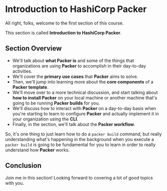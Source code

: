 # Introduction to HashiCorp Packer

All right, folks, welcome to the first section of this course.

This section is called **Introduction to HashiCorp Packer**.

## Section Overview

- We'll talk about **what Packer is** and some of the things that organizations are using **Packer** to accomplish in their day-to-day activities.
- We'll cover the **primary use cases** that **Packer** aims to solve.
- Then, we'll jump into learning more about the **core components** of a **Packer template**.
- We'll move over to a more technical discussion, and start talking about **how to install Packer** on your local machine or another machine that's going to be running **Packer builds** for you.
- We'll discuss how to interact with **Packer** on a day-to-day basis when you're starting to learn to configure **Packer** and actually implement it in your organization using the **CLI**.
- Finally, in the section, we'll talk about the **Packer workflow**. 

So, it's one thing to just learn how to do a `packer build` command, but really understanding what's happening in the background when you execute a `packer build` is going to be fundamental for you to learn in order to really understand how **Packer** works.

## Conclusion

Join me in this section! Looking forward to covering a lot of good topics with you.
